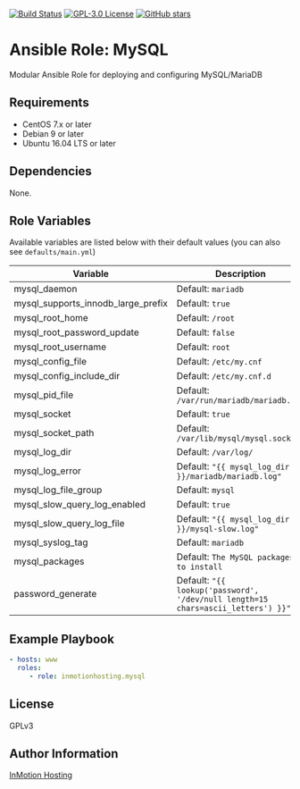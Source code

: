 [![Build Status](https://travis-ci.org/inmotionhosting/ansible-role-mysql.png?branch=master)](https://travis-ci.org/inmotionhosting/ansible-role-mysql) [![GPL-3.0 License](https://img.shields.io/github/license/inmotionhosting/ansible-role-mysql.svg?color=blue)](https://github.com/inmotionhosting/ansible-role-mysql/blob/master/LICENSE) [![GitHub stars](https://img.shields.io/github/stars/inmotionhosting/ansible-role-mysql.svg)](https://github.com/inmotionhosting/ansible-role-mysql/stargazers)

# Ansible Role: MySQL

Modular Ansible Role for deploying and configuring MySQL/MariaDB

## Requirements

* CentOS 7.x or later
* Debian 9 or later
* Ubuntu 16.04 LTS or later

## Dependencies

None.

## Role Variables

Available variables are listed below with their default values (you can also see `defaults/main.yml`)

| Variable | Description |
| -------- | ----------- |
| mysql_daemon | Default: `mariadb`
| mysql_supports_innodb_large_prefix | Default: `true`
| mysql_root_home | Default: `/root`
| mysql_root_password_update | Default: `false`
| mysql_root_username | Default: `root`
| mysql_config_file | Default: `/etc/my.cnf`
| mysql_config_include_dir | Default: `/etc/my.cnf.d`
| mysql_pid_file | Default: `/var/run/mariadb/mariadb.pid`
| mysql_socket | Default: `true`
| mysql_socket_path | Default: `/var/lib/mysql/mysql.sock`
| mysql_log_dir | Default: `/var/log/`
| mysql_log_error | Default: `"{{ mysql_log_dir }}/mariadb/mariadb.log"`
| mysql_log_file_group | Default: `mysql`
| mysql_slow_query_log_enabled | Default: `true`
| mysql_slow_query_log_file | Default: `"{{ mysql_log_dir }}/mysql-slow.log"`
| mysql_syslog_tag | Default: `mariadb`
| mysql_packages | Default: `The MySQL packages to install`
| password_generate | Default: `"{{ lookup('password', '/dev/null length=15 chars=ascii_letters') }}"`

## Example Playbook

```yaml
- hosts: www
  roles:
     - role: inmotionhosting.mysql
```

## License

GPLv3

## Author Information

[InMotion Hosting](https://inmotionhosting.com)
